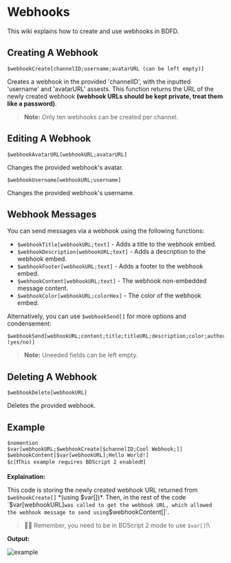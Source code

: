 # Webhooks
This wiki explains how to create and use webhooks in BDFD.

## Creating A Webhook
```
$webhookCreate[channelID;username;avatarURL (can be left empty)]
```
Creates a webhook in the provided 'channelID', with the inputted 'username' and 'avatarURL' assests. This function returns the URL of the newly created webhook **(webhook URLs should be kept private, treat them like a password)**.
> **Note:** Only ten webhooks can be created per channel.

## Editing A Webhook
```
$webhookAvatarURL[webhookURL;avatarURL]
```
Changes the provided webhook's avatar.

```
$webhookUsername[webhookURL;username]
```
Changes the provided webhook's username.

## Webhook Messages
You can send messages via a webhook using the following functions:

- `$webhookTitle[webhookURL;text]` - Adds a title to the webhook embed.
- `$webhookDescription[webhookURL;text]` - Adds a description to the webhook embed.
- `$webhookFooter[webhookURL;text]` - Adds a footer to the webhook embed.
- `$webhookContent[webhookURL;text]` - The webhook non-embedded message content.
- `$webhookColor[webhookURL;colorHex]` - The color of the webhook embed.

Alternatively, you can use `$webhookSend[]` for more options and condensement:
```
$webhookSend[webhookURL;content;title;titleURL;description;color;author;authorIcon;footer;footerIcon;thumbnail;image;addTimestamp (yes/no)]
```
> **Note:** Uneeded fields can be left empty. 

## Deleting A Webhook
```
$webhookDelete[webhookURL]
```
Deletes the provided webhook.

## Example
```
$nomention
$var[webhookURL;$webhookCreate[$channelID;Cool Webhook;]]
$webhookContent[$var[webhookURL];Hello World!]
$c[❗️This example requires BDScript 2 enabled❗️]
```

__Explaination:__

This code is storing the newly created webhook URL returned from `$webhookCreate[]` *(using $var[])*. Then, in the rest of the code `$var[webhookURL]` was called to get the webhook URL, which allowed the webhook message to send using `$webhookContent[]`.
> 🧙‍♂️ Remember, you need to be in BDScript 2 mode to use `$var[]`!\

__Output:__

![example](https://user-images.githubusercontent.com/69215413/128615389-30e9dadc-2cce-4868-af33-540f612fcf27.png)

